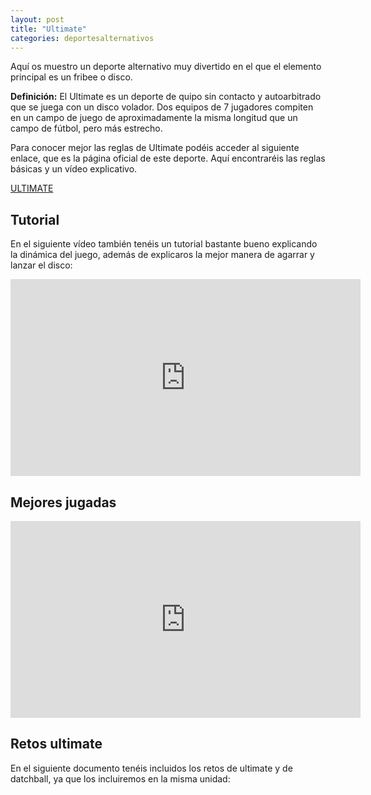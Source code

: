 ```yaml
---
layout: post
title: "Ultimate"
categories: deportesalternativos
---
```


Aquí os muestro un deporte alternativo muy divertido en el que el elemento principal es un fribee o disco.

**Definición:** El Ultimate es un deporte de quipo sin contacto y autoarbitrado que se juega con un disco volador. Dos equipos de 7 jugadores compiten en un campo de juego de aproximadamente la misma longitud que un campo de fútbol, pero más estrecho.

Para conocer mejor las reglas de Ultimate podéis acceder al siguiente enlace, que es la página oficial de este deporte. Aquí encontraréis las reglas básicas y un vídeo explicativo.

[ULTIMATE](https://fedv.es/qu-es-el-ultimate-cmo-jugar)

## Tutorial

En el siguiente vídeo también tenéis un tutorial bastante bueno explicando la dinámica del juego, además de explicaros la mejor manera de agarrar y lanzar el disco:

<iframe width="560" height="315" src="https://www.youtube.com/embed/WaVwmdt658Y" title="YouTube video player" frameborder="0" allow="accelerometer; autoplay; clipboard-write; encrypted-media; gyroscope; picture-in-picture" allowfullscreen></iframe>

## Mejores jugadas

<iframe width="560" height="315" src="https://www.youtube.com/embed/HhUays2ehyI" title="YouTube video player" frameborder="0" allow="accelerometer; autoplay; clipboard-write; encrypted-media; gyroscope; picture-in-picture" allowfullscreen></iframe>

## Retos ultimate

En el siguiente documento tenéis incluidos los retos de ultimate y de datchball, ya que los incluiremos en la misma unidad:


